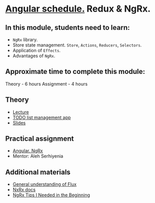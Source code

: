 # [Angular schedule.](../../README-ENG.md) Redux & NgRx.

## In this module, students need to learn:

- `NgRx` library.
- Store state management. `Store`, `Actions`, `Reducers`, `Selectors`.
- Application of `Effects`.
- Advantages of `NgRx`.

## Approximate time to complete this module:
Theory - 6 hours
Assignment - 4 hours

## Theory 
- [Lecture](https://youtu.be/cW33_Zadfew)
- [TODO list management app](https://github.com/pavelrazuvalau/todo-list-management/tree/65fd4112292fa2c8a10597587bcd371b7e617fed)
- [Slides](https://slides.com/pavelrazuvalau/angular-ngrx)

## Practical assignment
- [Angular. NgRx](https://github.com/rolling-scopes-school/tasks/blob/master/tasks/angular/NgRX.md)
- Mentor: Aleh Serhiyenia

## Additional materials
- [General understanding of Flux](https://facebook.github.io/flux/)
- [NxRx docs](https://ngrx.io/docs)
- [NgRx Tips I Needed in the Beginning](https://dev.to/this-is-angular/ngrx-tips-i-needed-in-the-beginning-4hno)
